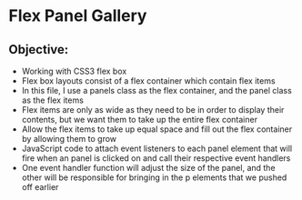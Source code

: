 # Flex Panel Gallery

## Objective: 
- Working with CSS3 flex box
- Flex box layouts consist of a flex container which contain flex items
- In this file, I use a panels class as the flex container, and the panel class as the flex items
- Flex items are only as wide as they need to be in order to display their contents, but we want them to take up the entire flex container
- Allow the flex items to take up equal space and fill out the flex container by allowing them to grow 
- JavaScript code to attach event listeners to each panel element that will fire when an panel is clicked on and call their respective event handlers
- One event handler function will adjust the size of the panel, and the other will be responsible for bringing in the p elements that we pushed off earlier
